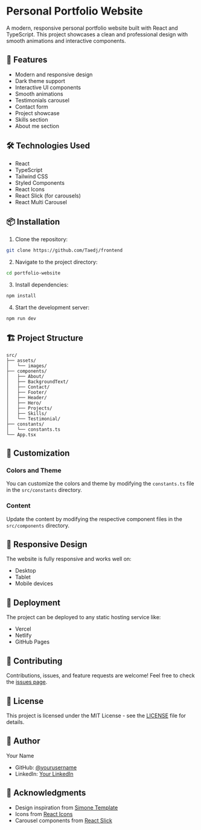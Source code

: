 # Personal Portfolio Website

A modern, responsive personal portfolio website built with React and TypeScript. This project showcases a clean and professional design with smooth animations and interactive components.

## 🚀 Features

- Modern and responsive design
- Dark theme support
- Interactive UI components
- Smooth animations
- Testimonials carousel
- Contact form
- Project showcase
- Skills section
- About me section

## 🛠️ Technologies Used

- React
- TypeScript
- Tailwind CSS
- Styled Components
- React Icons
- React Slick (for carousels)
- React Multi Carousel

## 📦 Installation

1. Clone the repository:

```bash
git clone https://github.com/Taedj/frontend
```

2. Navigate to the project directory:

```bash
cd portfolio-website
```

3. Install dependencies:

```bash
npm install
```

4. Start the development server:

```bash
npm run dev
```

## 🏗️ Project Structure

```
src/
├── assets/
│   └── images/
├── components/
│   ├── About/
│   ├── BackgroundText/
│   ├── Contact/
│   ├── Footer/
│   ├── Header/
│   ├── Hero/
│   ├── Projects/
│   ├── Skills/
│   └── Testimonial/
├── constants/
│   └── constants.ts
└── App.tsx
```

## 🎨 Customization

### Colors and Theme

You can customize the colors and theme by modifying the `constants.ts` file in the `src/constants` directory.

### Content

Update the content by modifying the respective component files in the `src/components` directory.

## 📱 Responsive Design

The website is fully responsive and works well on:

- Desktop
- Tablet
- Mobile devices

## 🚀 Deployment

The project can be deployed to any static hosting service like:

- Vercel
- Netlify
- GitHub Pages

## 🤝 Contributing

Contributions, issues, and feature requests are welcome! Feel free to check the [issues page](https://github.com/yourusername/portfolio-website/issues).

## 📝 License

This project is licensed under the MIT License - see the [LICENSE](LICENSE) file for details.

## 👤 Author

Your Name

- GitHub: [@yourusername](https://github.com/yourusername)
- LinkedIn: [Your LinkedIn](https://linkedin.com/in/yourusername)

## 🙏 Acknowledgments

- Design inspiration from [Simone Template](https://harnishdesign.net/demo/react/simone/)
- Icons from [React Icons](https://react-icons.github.io/react-icons/)
- Carousel components from [React Slick](https://react-slick.neostack.com/)
